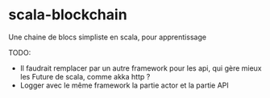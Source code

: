 # scala-blockchain
Une chaine de blocs simpliste en scala, pour apprentissage

TODO:
  - Il faudrait remplacer par un autre framework pour les api, qui gère mieux les Future de scala,  comme akka http ?
  - Logger avec le même framework la partie actor et la partie API 
